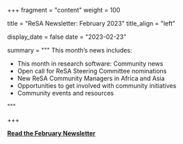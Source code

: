 +++ 
fragment = "content" 
weight = 100

title = "ReSA Newsletter: February 2023" 
title_align = "left"

display_date = false 
date = "2023-02-23"

summary = """ 
This month’s news includes:

* This month in research software: Community news
* Open call for ReSA Steering Committee nominations
* New ReSA Community Managers in Africa and Asia
* Opportunities to get involved with community initiatives
* Community events and resources

"""

+++

**[Read the February Newsletter](https://preview.mailerlite.io/preview/778129/emails/114348443611170281)**
